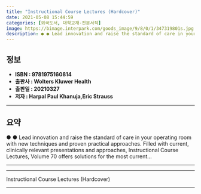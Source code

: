 ```yaml
---
title: "Instructional Course Lectures (Hardcover)"
date: 2021-05-08 15:44:59
categories: [외국도서, 대학교재-전문서적]
image: https://bimage.interpark.com/goods_image/9/8/0/1/347319801s.jpg
description: ● ● Lead innovation and raise the standard of care in your operating room with new techniques and proven practical approaches. Filled with current, clinically
---
```


## **정보**

- **ISBN : 9781975160814**
- **출판사 : Wolters Kluwer Health**
- **출판일 : 20210327**
- **저자 : Harpal Paul Khanuja,Eric Strauss**

------



## **요약**

●  ●  Lead innovation and raise the standard of care in your operating room with new techniques and proven practical approaches. Filled with current, clinically relevant presentations and approaches, Instructional Course Lectures, Volume 70 offers solutions for the most current... 

------



------


Instructional Course Lectures (Hardcover) 

------


